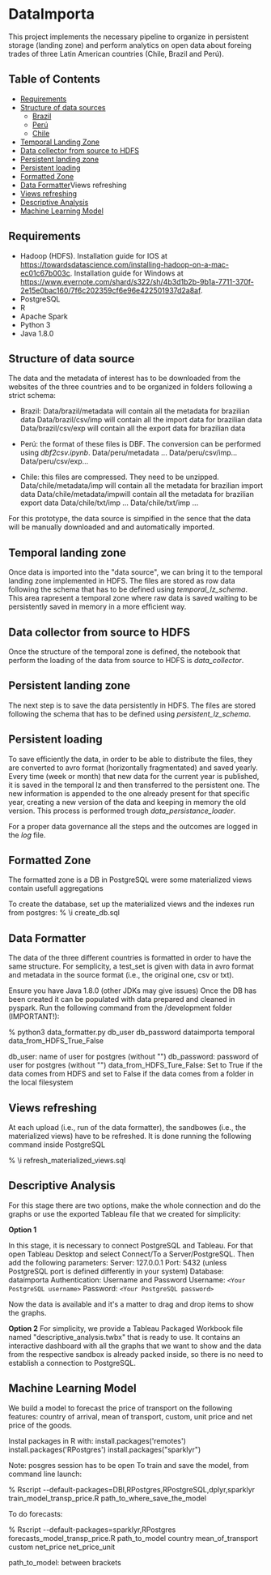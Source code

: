 # DataImporta

This project implements the necessary pipeline to organize in persistent storage (landing zone) and perform analytics on open data about foreing trades of three Latin American countries (Chile, Brazil and Perú).

## Table of Contents
- [Requirements](#requirements)
- [Structure of data sources](#structure-of-data-sources)
    - [Brazil](#brazil)
    - [Perú](#peru)
    - [Chile](#chile)
- [Temporal Landing Zone](#temporal-landing-zone)
- [Data collector from source to HDFS](#data-collector-from-source-to-HDFS)
- [Persistent landing zone](#persistent-landing-zone)
- [Persistent loading](#persistent-loading)
- [Formatted Zone](#formatted-zone)
- [Data Formatter](#data-formatter)Views refreshing
- [Views refreshing](#views-refreshing)
- [Descriptive Analysis](#descriptive-analysis)
- [Machine Learning Model](#machine-learning-model)





## Requirements

- Hadoop (HDFS). Installation guide for IOS at https://towardsdatascience.com/installing-hadoop-on-a-mac-ec01c67b003c. Installation guide for Windows at https://www.evernote.com/shard/s322/sh/4b3d1b2b-9b1a-7711-370f-2e15e0bac160/7f6c202359cf6e96e422501937d2a8af.
- PostgreSQL
- R
- Apache Spark
- Python 3
- Java 1.8.0


## Structure of data source

The data and the metadata of interest has to be downloaded from the websites of the three countries and to be organized in folders following a strict schema:

- Brazil: Data/brazil/metadata will contain all the metadata for brazilian data
          Data/brazil/csv/imp will contain all the import data for brazilian data
          Data/brazil/csv/exp will contain all the export data for brazilian data
          
- Perú: the format of these files is DBF. The conversion can be performed using _dbf2csv.ipynb_.
        Data/peru/metadata ...
        Data/peru/csv/imp...
        Data/peru/csv/exp...
        
- Chile: this files are compressed. They need to be unzipped.
        Data/chile/metadata/imp will contain all the metadata for brazilian import data
        Data/chile/metadata/impwill contain all the metadata for brazilian export data
        Data/chile/txt/imp ...
        Data/chile/txt/imp ...
       
For this prototype, the data source is simpified in the sence that the data will be manually downloaded and and automatically imported.



## Temporal landing zone

Once data is imported into the "data source", we can bring it to the temporal landing zone implemented in HDFS. The files are stored as row data following the schema that has to be defined using _temporal_lz_schema_. This area rapresent a temporal zone where raw data is saved waiting to be persistently saved in memory in a more efficient way.



## Data collector from source to HDFS

Once the structure of the temporal zone is defined, the notebook that perform the loading of the data from source to HDFS is _data_collector_.



## Persistent landing zone

The next step is to  save the data persistently in HDFS. The files are stored following the schema that has to be defined using _persistent_lz_schema_.



## Persistent loading

To save efficiently the data, in order to be able to distribute the files, they are converted to avro format (horizontally fragmentated) and saved yearly.
Every time (week or month) that new data for the current year is published, it is saved in the temporal lz and then transferred to the persistent one. The new information is appended to the one already present for that specific year, creating a new version of the data and keeping in memory the old version. This process is performed trough _data_persistance_loader_.

For a proper data governance all the steps and the outcomes are logged in the _log_ file.



## Formatted Zone

The formatted zone is a DB in PostgreSQL were some materialized views contain usefull aggregations

To create the database, set up the materialized views and the indexes run from postgres:
% \i create_db.sql



## Data Formatter

The data of the three different countries is formatted in order to have the same structure. For semplicity, a test_set is given with data in avro format and metadata in the source format (i.e., the original one, csv or txt).

Ensure you have Java 1.8.0 (other JDKs may give issues)
Once the DB has been created it can be populated with data prepared and cleaned in pyspark.
Run the following command from the /development folder (IMPORTANT!):

% python3 data_formatter.py db_user db_password dataimporta temporal data_from_HDFS_True_False

db_user: name of user for postgres (without "")
db_password: password of user for postgres (without "")
data_from_HDFS_Ture_False: Set to True if the data comes from HDFS and set to False if the data comes from a folder in the local filesystem



## Views refreshing

At each upload (i.e., run of the data formatter), the sandbowes (i.e., the materialized views) have to be refreshed. It is done running the following command inside PostgreSQL

% \i refresh_materialized_views.sql



## Descriptive Analysis

For this stage there are two options, make the whole connection and do the graphs or use the exported Tableau file that we created for simplicity:

**Option 1**

In this stage, it is necessary to connect PostgreSQL and Tableau. For that open Tableau Desktop and select Connect/To a Server/PostgreSQL.
Then add the following parameters:
Server: 127.0.0.1
Port: 5432 (unless PostgreSQL port is defined differently in your system)
Database: dataimporta
Authentication: Username and Password
Username: `<Your PostgreSQL username>`
Password: `<Your PostgreSQL password>`

Now the data is available and it's a matter to drag and drop items to show the graphs.

**Option 2** For simplicity, we provide a Tableau Packaged Workbook file named "descriptive_analysis.twbx" that is ready to use. It contains an interactive dashboard with all the graphs that we want to show and the data from the respective sandbox is already packed inside, so there is no need to establish a connection to PostgreSQL.


## Machine Learning Model

We build a model to forecast the price of transport on the following features: country of arrival, mean of transport, custom, unit price and net price of the goods.         
          
Instal packages in R with:
install.packages('remotes')
install.packages('RPostgres')
install.packages("sparklyr")

Note: posgres session has to be open
To train and save the model, from command line launch:

% Rscript --default-packages=DBI,RPostgres,RPostgreSQL,dplyr,sparklyr train_model_transp_price.R path_to_where_save_the_model


To do forecasts:

% Rscript --default-packages=sparklyr,RPostgres forecasts_model_transp_price.R path_to_model country mean_of_transport custom net_price net_price_unit     

path_to_model: between brackets

